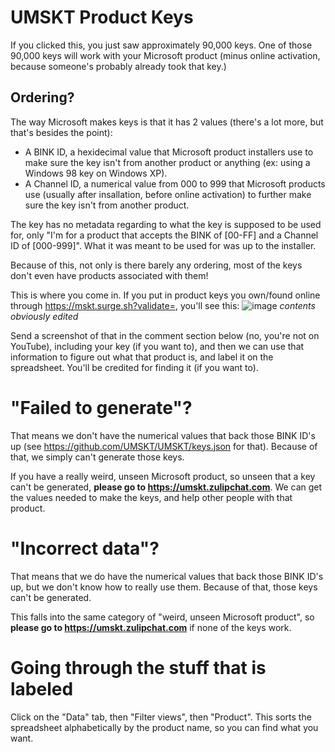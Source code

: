 # UMSKT Product Keys
If you clicked this, you just saw approximately 90,000 keys. One of those 90,000 keys will work with your Microsoft product (minus online activation, because someone's probably already took that key.)

## Ordering?
The way Microsoft makes keys is that it has 2 values (there's a lot more, but that's besides the point):
* A BINK ID, a hexidecimal value that Microsoft product installers use to make sure the key isn't from another product or anything (ex: using a Windows 98 key on Windows XP).
* A Channel ID, a numerical value from 000 to 999 that Microsoft products use (usually after insallation, before online activation) to further make sure the key isn't from another product.

The key has no metadata regarding to what the key is supposed to be used for, only "I'm for a product that accepts the BINK of \[00-FF\] and a Channel ID of \[000-999\]". What it was meant to be used for was up to the installer.

Because of this, not only is there barely any ordering, most of the keys don't even have products associated with them!

This is where you come in. If you put in product keys you own/found online through https://mskt.surge.sh?validate=, you'll see this:
![image](https://github.com/UMSKT/.github/assets/57580668/3be4e4e2-6d3b-4f5d-9958-c83a08968b5b)
*contents obviously edited*

Send a screenshot of that in the comment section below (no, you're not on YouTube), including your key (if you want to), and then we can use that information to figure out what that product is, and label it on the spreadsheet. You'll be credited for finding it (if you want to).

# "Failed to generate"?

That means we don't have the numerical values that back those BINK ID's up (see https://github.com/UMSKT/UMSKT/keys.json for that). Because of that, we simply can't generate those keys.

If you have a really weird, unseen Microsoft product, so unseen that a key can't be generated, **please go to https://umskt.zulipchat.com**. We can get the values needed to make the keys, and help other people with that product.

# "Incorrect data"?

That means that we do have the numerical values that back those BINK ID's up, but we don't know how to really use them. Because of that, those keys can't be generated.

This falls into the same category of "weird, unseen Microsoft product", so **please go to https://umskt.zulipchat.com** if none of the keys work. 

# Going through the stuff that is labeled

Click on the "Data" tab, then "Filter views", then "Product". This sorts the spreadsheet alphabetically by the product name, so you can find what you want. 
